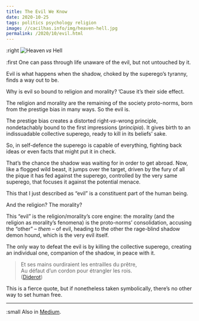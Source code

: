```yaml
---
title: The Evil We Know
date: 2020-10-25
tags: politics psychology religion
image: //cacilhas.info/img/heaven-hell.jpg
permalink: /2020/10/evil.html
---
```

[image]: {{{image}}}
[Diderot]: https://dicocitations.lemonde.fr/citations/citation-5488.php
[Medium]: https://cacilhas.medium.com/the-evil-we-know-db3272664b93

:right ![Heaven 𝑣𝑠 Hell][image]

:first One can pass through life unaware of the evil, but not untouched by it.

Evil is what happens when the shadow, choked by the superego’s tyranny, finds a
way out to be.

Why is evil so bound to religion and morality? ’Cause it’s their side effect.

The religion and morality are the remaining of the society proto-norms, born
from the prestige bias in many ways. So the evil is.

The prestige bias creates a distorted right-𝑣𝑠-wrong principle, nondetachably
bound to the first impressions (*principia*). It gives birth to an indissuadable
collective superego, ready to kill in its beliefs’ sake.

So, in self-defence the superego is capable of everything, fighting back ideas
or even facts that might put it in check.

That’s the chance the shadow was waiting for in order to get abroad. Now, like a
flogged wild beast, it jumps over the target, driven by the fury of all the
pique it has fed against the superego, controlled by the very same superego,
that focuses it against the potential menace.

This that I just described as “evil” is a constituent part of the human being.

And the religion? The morality?

This “evil” is the religion/morality’s core engine: the morality (and the
religion as morality’s fenomena) is the proto-norms’ consolidation, accusing
the “other” – *them* – of evil, heading to the other the rage-blind shadow demon
hound, which is the very evil itself.

The only way to defeat the evil is by killing the collective superego, creating
an individual one, companion of the shadow, in peace with it.

> Et ses mains ourdiraient les entrailles du prêtre,<br/>
> Au défaut d’un cordon pour étrangler les rois.<br/>
> ([Diderot][])

This is a fierce quote, but if nonetheless taken symbolically, there’s no other
way to set human free.

-----

:small Also in [Medium][].
